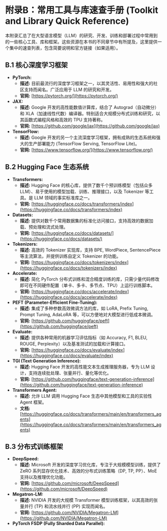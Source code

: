 # 附录B：常用工具与库速查手册 (Toolkit and Library Quick Reference)

本附录汇总了在大型语言模型（LLM）的研究、开发、训练和部署过程中常用到的一些核心工具、库和框架。这些资源在本书的不同章节中有所提及，这里提供一个集中的速查列表，包含简要说明和官方链接（如果适用）。

## B.1 核心深度学习框架

*   **PyTorch:**
    *   **描述:** 目前最流行的深度学习框架之一，以其灵活性、易用性和强大的社区支持而闻名。广泛应用于 LLM 的研究和开发。
    *   **官网:** [https://pytorch.org/](https://pytorch.org/)
*   **JAX:**
    *   **描述:** Google 开发的高性能数值计算库，结合了 Autograd（自动微分）和 XLA（加速线性代数）编译器。特别适合大规模分布式训练和研究，以其函数式编程风格和高效的 TPU 支持著称。
    *   **官网:** [https://github.com/google/jax](https://github.com/google/jax)
*   **TensorFlow:**
    *   **描述:** Google 开发的另一个主流深度学习框架，拥有成熟的生态系统和强大的生产部署能力 (TensorFlow Serving, TensorFlow Lite)。
    *   **官网:** [https://www.tensorflow.org/](https://www.tensorflow.org/)

## B.2 Hugging Face 生态系统

*   **Transformers:**
    *   **描述:** Hugging Face 的核心库，提供了数千个预训练模型（包括众多 LLM）、易于使用的模型加载、训练、推理接口，以及 Tokenizer 等工具。是 LLM 领域的事实标准库之一。
    *   **官网:** [https://huggingface.co/docs/transformers/index](https://huggingface.co/docs/transformers/index)
*   **Datasets:**
    *   **描述:** 提供对数千个常用数据集的标准化访问接口，支持高效的数据加载、预处理和流式处理。
    *   **官网:** [https://huggingface.co/docs/datasets/](https://huggingface.co/docs/datasets/)
*   **Tokenizers:**
    *   **描述:** 高效的 Tokenizer 实现库，支持 BPE, WordPiece, SentencePiece 等主流算法，并提供训练自定义 Tokenizer 的功能。
    *   **官网:** [https://huggingface.co/docs/tokenizers/index](https://huggingface.co/docs/tokenizers/index)
*   **Accelerate:**
    *   **描述:** 简化 PyTorch 分布式训练和混合精度训练的库，只需少量代码修改即可在不同硬件配置（单卡、多卡、多节点、TPU）上运行训练脚本。
    *   **官网:** [https://huggingface.co/docs/accelerate/index](https://huggingface.co/docs/accelerate/index)
*   **PEFT (Parameter-Efficient Fine-Tuning):**
    *   **描述:** 集成了多种参数高效微调方法的库，如 LoRA, Prefix Tuning, Prompt Tuning, AdaLoRA 等，可以方便地对大模型进行低成本微调。
    *   **官网:** [https://github.com/huggingface/peft](https://github.com/huggingface/peft)
*   **Evaluate:**
    *   **描述:** 提供各种常用的机器学习评估指标（如 Accuracy, F1, BLEU, ROUGE, Perplexity）以及基准测试的加载和计算接口。
    *   **官网:** [https://huggingface.co/docs/evaluate/index](https://huggingface.co/docs/evaluate/index)
*   **TGI (Text Generation Inference):**
    *   **描述:** Hugging Face 开发的高性能文本生成推理服务器，专为 LLM 设计，支持连续批处理、张量并行、量化等优化。
    *   **官网:** [https://github.com/huggingface/text-generation-inference](https://github.com/huggingface/text-generation-inference)
*   **Transformers Agent:**
    *   **描述:** 允许 LLM 调用 Hugging Face 生态中其他模型和工具的实验性 Agent 框架。
    *   **文档:** [https://huggingface.co/docs/transformers/main/en/transformers_agents](https://huggingface.co/docs/transformers/main/en/transformers_agents)

## B.3 分布式训练框架

*   **DeepSpeed:**
    *   **描述:** Microsoft 开发的深度学习优化库，专注于大规模模型训练，提供了 ZeRO 系列显存优化技术、高效的分布式训练策略（DP, TP, PP）、MoE 支持以及推理优化功能。
    *   **官网:** [https://github.com/microsoft/DeepSpeed](https://github.com/microsoft/DeepSpeed)
*   **Megatron-LM:**
    *   **描述:** NVIDIA 开发的大规模 Transformer 模型训练框架，以其高效的张量并行 (TP) 和流水线并行 (PP) 实现而闻名。
    *   **官网:** [https://github.com/NVIDIA/Megatron-LM](https://github.com/NVIDIA/Megatron-LM)
*   **PyTorch FSDP (Fully Sharded Data Parallel):**
 
